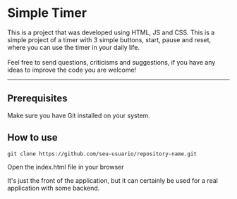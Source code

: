 # Simple Timer

<p>
This is a project that was developed using HTML, JS and CSS. 
This is a simple project of a timer with 3 simple buttons, start, pause and reset, where you can use the timer in your daily life.
<br>
<br>
Feel free to send questions, criticisms and suggestions, if you have any ideas to improve the code you are welcome!
</p>

---

## Prerequisites
<p>
Make sure you have Git installed on your system.
</p>

## How to use

```
git clone https://github.com/seu-usuario/repository-name.git
```

<p>
Open the index.html file in your browser
</p>

<p>
It's just the front of the application, but it can certainly be used for a real application with some backend.
</p>
